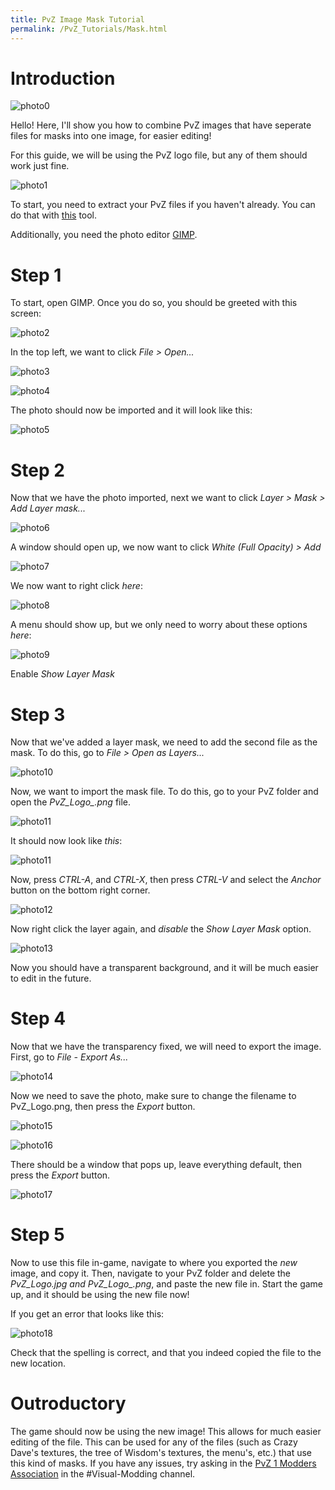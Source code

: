 ```yaml
---
title: PvZ Image Mask Tutorial
permalink: /PvZ_Tutorials/Mask.html
---
```

# Introduction

![photo0](https://media.discordapp.net/attachments/1004911792423718983/1085330327980998758/PvZ_Logo.png)

Hello! Here, I'll show you how to combine PvZ images that have seperate files for masks into one image, for easier editing!

For this guide, we will be using the PvZ logo file, but any of them should work just fine.

![photo1](https://media.discordapp.net/attachments/1004911792423718983/1085250543829651549/image.png)

To start, you need to extract your PvZ files if you haven't already. You can do that with [this](https://cdn.discordapp.com/attachments/1030904713736110191/1066022952467968110/Plants_vs_Zombies_main.pak_Patcherer.exe) tool.

Additionally, you need the photo editor [GIMP](https://www.gimp.org/).

# Step 1

To start, open GIMP. Once you do so, you should be greeted with this screen:

![photo2](https://media.discordapp.net/attachments/1004911792423718983/1085250965118136452/image.png?width=1090&height=586)

In the top left, we want to click *File > Open...* 

![photo3](https://media.discordapp.net/attachments/1004911792423718983/1085250910999036014/image.png)

![photo4](https://media.discordapp.net/attachments/1004911792423718983/1085251137575329802/image.png?width=615&height=27)

The photo should now be imported and it will look like this:

![photo5](https://media.discordapp.net/attachments/1004911792423718983/1085251472893153351/image.png?width=1090&height=586)

# Step 2

Now that we have the photo imported, next we want to click *Layer > Mask > Add Layer mask...*

![photo6](https://media.discordapp.net/attachments/1004911792423718983/1085251252620894218/image.png)

A window should open up, we now want to click *White (Full Opacity) > Add*

![photo7](https://media.discordapp.net/attachments/1004911792423718983/1085251355356180531/image.png)

We now want to right click *here*:

![photo8](https://media.discordapp.net/attachments/1004911792423718983/1085308110765305877/image.png?width=1091&height=586)

A menu should show up, but we only need to worry about these options *here*:

![photo9](https://media.discordapp.net/attachments/1004911792423718983/1085251615931498506/image.png)

Enable *Show Layer Mask*

# Step 3

Now that we've added a layer mask, we need to add the second file as the mask. To do this, go to *File > Open as Layers...*

![photo10](https://media.discordapp.net/attachments/1004911792423718983/1085251697036771328/image.png)

Now, we want to import the mask file. To do this, go to your PvZ folder and open the *PvZ_Logo_.png* file.

![photo11](https://media.discordapp.net/attachments/1004911792423718983/1085251803098136627/image.png)

It should now look like *this*:

![photo11](https://media.discordapp.net/attachments/1004911792423718983/1085252211426201600/image.png)

Now, press *CTRL-A*, and *CTRL-X*, then press *CTRL-V* and select the *Anchor* button on the bottom right corner.

![photo12](https://media.discordapp.net/attachments/1004911792423718983/1085320142382170154/image.png)

Now right click the layer again, and *disable* the *Show Layer Mask* option.

![photo13](https://media.discordapp.net/attachments/1004911792423718983/1085252425201496124/image.png)

Now you should have a transparent background, and it will be much easier to edit in the future.

# Step 4

Now that we have the transparency fixed, we will need to export the image. First, go to *File - Export As...*

![photo14](https://media.discordapp.net/attachments/1004911792423718983/1085252545653506119/image.png)

Now we need to save the photo, make sure to change the filename to PvZ_Logo.png, then press the *Export* button.

![photo15](https://media.discordapp.net/attachments/1004911792423718983/1085324894700576889/Untitled.png)

![photo16](https://media.discordapp.net/attachments/1004911792423718983/1085252946947756113/image.png)

There should be a window that pops up, leave everything default, then press the *Export* button.

![photo17](https://media.discordapp.net/attachments/1004911792423718983/1085252859903356959/image.png)

# Step 5

Now to use this file in-game, navigate to where you exported the *new* image, and copy it. Then, navigate to your PvZ folder and delete the *PvZ_Logo.jpg* *and PvZ_Logo_.png*, and paste the new file in. Start the game up, and it should be using the new file now!

If you get an error that looks like this:

![photo18](https://media.discordapp.net/attachments/1004911792423718983/1085329115126698054/image.png)

Check that the spelling is correct, and that you indeed copied the file to the new location.

# Outroductory

The game should now be using the new image! This allows for much easier editing of the file. This can be used for any of the files (such as Crazy Dave's textures, the tree of Wisdom's textures, the menu's, etc.) that use this kind of masks. If you have any issues, try asking in the [PvZ 1 Modders Association](https://discord.gg/t634ueutz8) in the #Visual-Modding channel.
